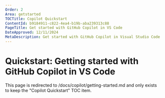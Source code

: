 ```yaml
---
Order: 2
Area: getstarted
TOCTitle: Copilot Quickstart
ContentId: b9184911-c822-4ea4-b19b-aba239313c88
PageTitle: Get started with GitHub Copilot in VS Code
DateApproved: 12/11/2024
MetaDescription: Get started with GitHub Copilot in Visual Studio Code and create your first AI-powered suggestions in the editor.
---
```

# Quickstart: Getting started with GitHub Copilot in VS Code

This page is redirected to /docs/copilot/getting-started.md and only exists to keep the "Copilot Quickstart" TOC item.
